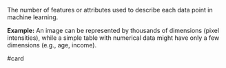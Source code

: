 The number of features or attributes used to describe each data point in machine learning.

**Example:**
An image can be represented by thousands of dimensions (pixel intensities), while a simple table with numerical data might have only a few dimensions (e.g., age, income).

#card 